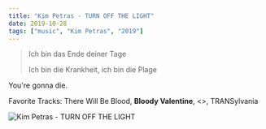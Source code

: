 ```yaml
---
title: "Kim Petras - TURN OFF THE LIGHT"
date: 2019-10-28
tags: ["music", "Kim Petras", "2019"]
---
```


> Ich bin das Ende deiner Tage
>
> Ich bin die Krankheit, ich bin die Plage

You're gonna die.

Favorite Tracks: There Will Be Blood, **Bloody Valentine**, <<demons>>, TRANSylvania

![Kim Petras - TURN OFF THE LIGHT](https://ia801000.us.archive.org/16/items/mbid-2ab30ae1-a278-4d60-8f1a-3ce57262399d/mbid-2ab30ae1-a278-4d60-8f1a-3ce57262399d-24240547865.jpg)
